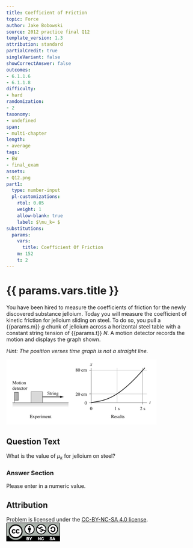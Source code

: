 ```yaml
---
title: Coefficient of Friction
topic: Force
author: Jake Bobowski
source: 2012 practice final Q12
template_version: 1.3
attribution: standard
partialCredit: true
singleVariant: false
showCorrectAnswer: false
outcomes:
- 6.1.1.6
- 6.1.1.8
difficulty:
- hard
randomization:
- 2
taxonomy:
- undefined
span:
- multi-chapter
length:
- average
tags:
- EW
- final_exam
assets:
- Q12.png
part1:
  type: number-input
  pl-customizations:
    rtol: 0.05
    weight: 1
    allow-blank: true
    label: $\mu_k= $
substitutions:
  params:
    vars:
      title: Coefficient Of Friction
    m: 152
    t: 2
---
```

# {{ params.vars.title }}
You have been hired to measure the coefficients of friction for the newly discovered substance jelloium.
Today you will measure the coefficient of kinetic friction for jelloium sliding on steel.
To do so, you pull a {{params.m}} $g$ chunk of jelloium across a horizontal steel table with a constant string tension of {{params.t}} $N$.
A motion detector records the motion and displays the graph shown.

*Hint: The position verses time graph is not a straight line.*

<img src="Q12.png" alt= "Two images are shown. The first one is a diagram of the experiment in which Jelloium is being pulled by a string to the right while a motion detector records the motion on the right. The second image is a graph of the results of the experiment. The graph is a quadratic parabola. The y-axis is the distance in cm and the x-axis is the time in seconds. The graph depicts 20cm in one second and 80cm in in two seconds" width=400>

## Question Text

What is the value of $\mu_k$ for jelloium on steel?

### Answer Section

Please enter in a numeric value.

## Attribution

Problem is licensed under the [CC-BY-NC-SA 4.0 license](https://creativecommons.org/licenses/by-nc-sa/4.0/).<br> ![The Creative Commons 4.0 license requiring attribution-BY, non-commercial-NC, and share-alike-SA license.](https://raw.githubusercontent.com/firasm/bits/master/by-nc-sa.png)